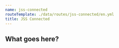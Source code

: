 ```yaml
---
name: jss-connected
routeTemplate: ./data/routes/jss-connected/en.yml
title: JSS Connected
---
```


## What goes here?
